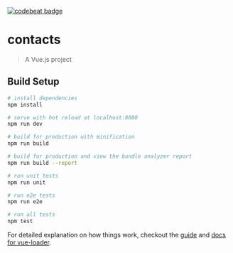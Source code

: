 [![codebeat badge](https://codebeat.co/badges/7b86b7d6-bf89-4f61-a53f-f21296940a9b)](https://codebeat.co/projects/github-com-dfsantos-contacts-master)



# contacts

> A Vue.js project

## Build Setup

``` bash
# install dependencies
npm install

# serve with hot reload at localhost:8080
npm run dev

# build for production with minification
npm run build

# build for production and view the bundle analyzer report
npm run build --report

# run unit tests
npm run unit

# run e2e tests
npm run e2e

# run all tests
npm test
```

For detailed explanation on how things work, checkout the [guide](http://vuejs-templates.github.io/webpack/) and [docs for vue-loader](http://vuejs.github.io/vue-loader).
